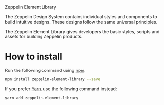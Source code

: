 Zeppelin Element Library

The Zeppelin Design System contains individual styles and components to build intuitive designs. These designs follow the same universal principles.

The Zeppelin Element Library gives developers the basic styles, scripts and assets for building Zeppelin products.

# How to install

Run the following command using [npm](https://www.npmjs.com/):

```bash
npm install zeppelin-element-library --save
```

If you prefer [Yarn](https://yarnpkg.com/en/), use the following command instead:

```bash
yarn add zeppelin-element-library
```
